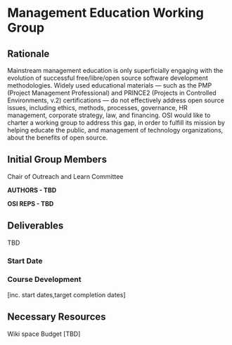 # Management Education Working Group
## Rationale
Mainstream management education is only superficially engaging with the evolution of successful free/libre/open source software development methodologies. Widely used educational materials — such as the PMP (Project Management Professional) and PRINCE2 (Projects in Controlled Environments, v.2) certifications — do not effectively address open source issues, including ethics, methods, processes, governance, HR management, corporate strategy, law, and financing.
OSI would like to charter a working group to address this gap, in order to fulfill its mission by helping educate the public, and management of technology organizations, about the benefits of open source. 

## Initial Group Members
Chair of Outreach and Learn Committee

**AUTHORS - TBD**

**OSI REPS - TBD**

## Deliverables
TBD
### Start Date

### Course Development
[inc. start dates,target completion dates]

## Necessary Resources
Wiki space
Budget [TBD]

